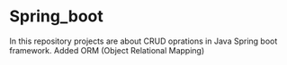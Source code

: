 # Spring_boot
In this repository projects are about CRUD oprations in Java Spring boot framework.
Added ORM (Object Relational Mapping)
